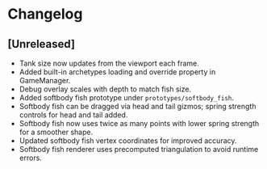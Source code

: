 # Changelog

## [Unreleased]
- Tank size now updates from the viewport each frame.
- Added built-in archetypes loading and override property in GameManager.
- Debug overlay scales with depth to match fish size.
- Added softbody fish prototype under `prototypes/softbody_fish`.
- Softbody fish can be dragged via head and tail gizmos; spring strength controls
  for head and tail added.
- Softbody fish now uses twice as many points with lower spring strength for a smoother shape.
- Updated softbody fish vertex coordinates for improved accuracy.
- Softbody fish renderer uses precomputed triangulation to avoid runtime errors.


